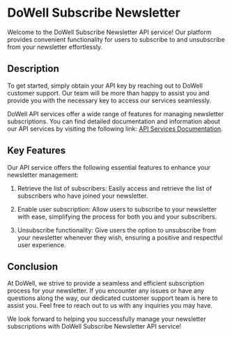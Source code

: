 # DoWell Subscribe Newsletter

Welcome to the DoWell Subscribe Newsletter API service! Our platform provides convenient functionality for users to subscribe to and unsubscribe from your newsletter effortlessly.

## Description

To get started, simply obtain your API key by reaching out to DoWell customer support. Our team will be more than happy to assist you and provide you with the necessary key to access our services seamlessly. 

DoWell API services offer a wide range of features for managing newsletter subscriptions. You can find detailed documentation and information about our API services by visiting the following link: [API Services Documentation](https://documenter.getpostman.com/view/26372308/2s93sjUUSg).

## Key Features

Our API service offers the following essential features to enhance your newsletter management:

1. Retrieve the list of subscribers: Easily access and retrieve the list of subscribers who have joined your newsletter.

2. Enable user subscription: Allow users to subscribe to your newsletter with ease, simplifying the process for both you and your subscribers.

3. Unsubscribe functionality: Give users the option to unsubscribe from your newsletter whenever they wish, ensuring a positive and respectful user experience.

## Conclusion

At DoWell, we strive to provide a seamless and efficient subscription process for your newsletter. If you encounter any issues or have any questions along the way, our dedicated customer support team is here to assist you. Feel free to reach out to us with any inquiries you may have.

We look forward to helping you successfully manage your newsletter subscriptions with DoWell Subscribe Newsletter API service!
